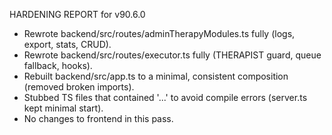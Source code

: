 HARDENING REPORT for v90.6.0
- Rewrote backend/src/routes/adminTherapyModules.ts fully (logs, export, stats, CRUD).
- Rewrote backend/src/routes/executor.ts fully (THERAPIST guard, queue fallback, hooks).
- Rebuilt backend/src/app.ts to a minimal, consistent composition (removed broken imports).
- Stubbed TS files that contained '...' to avoid compile errors (server.ts kept minimal start).
- No changes to frontend in this pass.